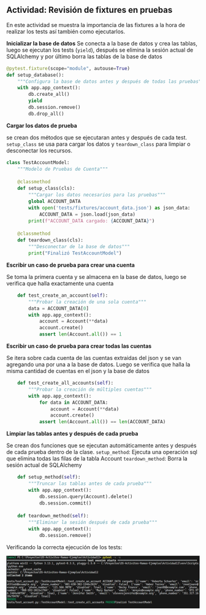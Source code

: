 ## Actividad: Revisión de fixtures en pruebas

En este actividad se muestra la importancia de las fixtures a la hora de realizar los tests así también como ejecutarlos.

**Inicializar la base de datos**
Se conecta a la base de datos y crea las tablas, luego se ejecutan los tests (`yield`), después se elimina la sesión actual de SQLAlchemy y por último borra las tablas de la base de datos

```python
@pytest.fixture(scope="module", autouse=True)
def setup_database():
    """Configura la base de datos antes y después de todas las pruebas"""
    with app.app_context():
        db.create_all()
        yield
        db.session.remove()
        db.drop_all()
```

**Cargar los datos de prueba**

se crean dos métodos que se ejecutaran antes y después de cada test. `setup_class` se usa para cargar los datos y `teardown_class` para limpiar o desconectar los recursos.

```python 
class TestAccountModel:
    """Modelo de Pruebas de Cuenta"""

    @classmethod
    def setup_class(cls):
        """Cargar los datos necesarios para las pruebas"""
        global ACCOUNT_DATA
        with open('tests/fixtures/account_data.json') as json_data:
            ACCOUNT_DATA = json.load(json_data)
        print(f"ACCOUNT_DATA cargado: {ACCOUNT_DATA}")

    @classmethod
    def teardown_class(cls):
        """Desconectar de la base de datos"""
        print("Finalizó TestAccountModel")

```
**Escribir un caso de prueba para crear una cuenta**

Se toma la primera cuenta y se almacena en la base de datos, luego se verifica que halla exactamente una cuenta


```python
    def test_create_an_account(self):
        """Probar la creación de una sola cuenta"""
        data = ACCOUNT_DATA[0]
        with app.app_context():
            account = Account(**data)
            account.create()
            assert len(Account.all()) == 1
```

**Escribir un caso de prueba para crear todas las cuentas**

Se itera sobre cada cuenta de las cuentas extraidas del json y se van agregando una por una a la base de datos. Luego se verifica que halla la misma cantidad de cuentas en el json y la base de datos

```python
    def test_create_all_accounts(self):
        """Probar la creación de múltiples cuentas"""
        with app.app_context():
            for data in ACCOUNT_DATA:
                account = Account(**data)
                account.create()
            assert len(Account.all()) == len(ACCOUNT_DATA)
```

**Limpiar las tablas antes y después de cada prueba**

Se crean dos funciones que se ejecutan automáticamente antes y después de cada prueba dentro de la clase.
`setup_method`: Ejecuta una operación sql que elimina todas las filas de la tabla Account
`teardown_method`: Borra la sesión actual de SQLAlchemy

```python
    def setup_method(self):
        """Truncar las tablas antes de cada prueba"""
        with app.app_context():
            db.session.query(Account).delete()
            db.session.commit()

    def teardown_method(self):
        """Eliminar la sesión después de cada prueba"""
        with app.app_context():
            db.session.remove()
```
Verificando la correcta ejecución de los tests:

![imagen1](imagen1.png)



